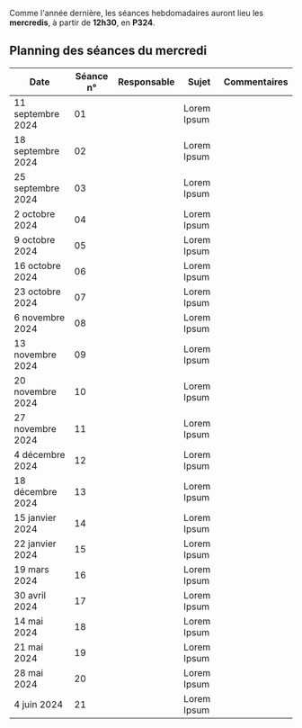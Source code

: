 Comme l'année dernière, les séances hebdomadaires auront lieu les **mercredis**, à partir de **12h30**, en **P324**.

## Planning des séances du mercredi

| Date | Séance n° | Responsable | Sujet | Commentaires
|--|--|--|--|--
| 11 septembre 2024 | 01 |  | Lorem Ipsum |  
| 18 septembre 2024 | 02 |  | Lorem Ipsum |  
| 25 septembre 2024 | 03 |  | Lorem Ipsum |  
| 2 octobre 2024 | 04 |  | Lorem Ipsum |  
| 9 octobre 2024 | 05 |  | Lorem Ipsum |  
| 16 octobre 2024 | 06 |  | Lorem Ipsum |  
| 23 octobre 2024 | 07 |  | Lorem Ipsum |  
| 6 novembre 2024 | 08 |  | Lorem Ipsum |  
| 13 novembre 2024 | 09 |  | Lorem Ipsum |  
| 20 novembre 2024 | 10 |  | Lorem Ipsum |  
| 27 novembre 2024 | 11 |  | Lorem Ipsum |  
| 4 décembre 2024 | 12 |  | Lorem Ipsum |  
| 18 décembre 2024 | 13 |  | Lorem Ipsum |  
| 15 janvier 2024 | 14 |  | Lorem Ipsum |  
| 22 janvier 2024 | 15 |  | Lorem Ipsum |  
| 19 mars 2024 | 16 |  | Lorem Ipsum |  
| 30 avril 2024 | 17 |  | Lorem Ipsum |  
| 14 mai 2024 | 18 |  | Lorem Ipsum |  
| 21 mai 2024 | 19 |  | Lorem Ipsum |  
| 28 mai 2024 | 20 |  | Lorem Ipsum | 
| 4 juin 2024 | 21 |  | Lorem Ipsum |  



